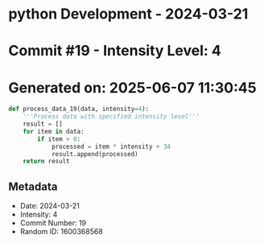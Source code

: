﻿# python Development - 2024-03-21
# Commit #19 - Intensity Level: 4
# Generated on: 2025-06-07 11:30:45
```python
def process_data_19(data, intensity=4):
    '''Process data with specified intensity level'''
    result = []
    for item in data:
        if item > 0:
            processed = item * intensity + 34
            result.append(processed)
    return result
```
## Metadata
- Date: 2024-03-21
- Intensity: 4
- Commit Number: 19
- Random ID: 1600368568
